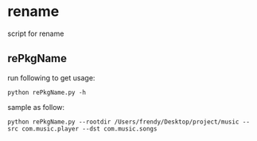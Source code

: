 # rename
script for rename

## rePkgName

run following to get usage:

```
python rePkgName.py -h
```

sample as follow:

```
python rePkgName.py --rootdir /Users/frendy/Desktop/project/music --src com.music.player --dst com.music.songs
```
